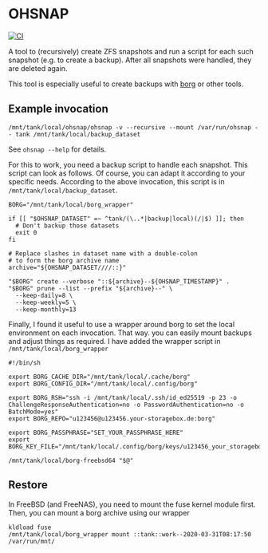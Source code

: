 # OHSNAP

[![CI](https://github.com/meineerde/ohsnap/workflows/CI/badge.svg)](https://github.com/meineerde/ohsnap/actions?query=workflow%3ACI)

A tool to (recursively) create ZFS snapshots and run a script for each such snapshot (e.g. to create a backup). After all snapshots were handled, they are deleted again.

This tool is especially useful to create backups with [borg](https://borgbackup.readthedocs.io/) or other tools.

## Example invocation

```shell
/mnt/tank/local/ohsnap/ohsnap -v --recursive --mount /var/run/ohsnap -- tank /mnt/tank/local/backup_dataset
```

See `ohsnap --help` for details.

For this to work, you need a backup script to handle each snapshot. This script can look as follows. Of course, you can adapt it according to your specific needs. According to the above invocation, this script is in `/mnt/tank/local/backup_dataset`.

```shell
BORG="/mnt/tank/local/borg_wrapper"

if [[ "$OHSNAP_DATASET" =~ ^tank/(\..*|backup|local)(/|$) ]]; then
  # Don't backup those datasets
  exit 0
fi

# Replace slashes in dataset name with a double-colon
# to form the borg archive name
archive="${OHSNAP_DATASET////::}"

"$BORG" create --verbose "::${archive}--${OHSNAP_TIMESTAMP}" .
"$BORG" prune --list --prefix "${archive}--" \
  --keep-daily=8 \
  --keep-weekly=5 \
  --keep-monthly=13
```

Finally, I found it useful to use a wrapper around borg to set the local environment on each invocation. That way. you can easily mount backups and adjust things as required. I have added the wrapper script in `/mnt/tank/local/borg_wrapper`

```shell
#!/bin/sh

export BORG_CACHE_DIR="/mnt/tank/local/.cache/borg"
export BORG_CONFIG_DIR="/mnt/tank/local/.config/borg"

export BORG_RSH="ssh -i /mnt/tank/local/.ssh/id_ed25519 -p 23 -o ChallengeResponseAuthentication=no -o PasswordAuthentication=no -o BatchMode=yes"
export BORG_REPO="u123456@u123456.your-storagebox.de:borg"

export BORG_PASSPHRASE="SET_YOUR_PASSPHRASE_HERE"
export BORG_KEY_FILE="/mnt/tank/local/.config/borg/keys/u123456_your_storagebox_de__borg"

/mnt/tank/local/borg-freebsd64 "$@"
````

## Restore

In FreeBSD (and FreeNAS), you need to mount the fuse kernel module first. Then, you can mount a borg archive using our wrapper

```
kldload fuse
/mnt/tank/local/borg_wrapper mount ::tank::work--2020-03-31T08:17:50 /var/run/mnt/
```
